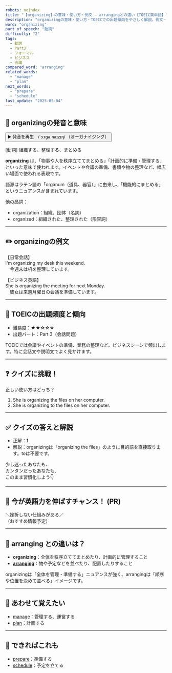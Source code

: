```yaml
---
robots: noindex
title: "【organizing】の意味・使い方・例文 ― arrangingとの違い【TOEIC英単語】"
description: "organizingの意味・使い方・TOEICでの出題傾向をやさしく解説。例文・クイズ付きでarrangingとの違いもわかりやすく学べます。"
word: "organizing"
part_of_speech: "動詞"
difficulty: "2"
tags:
  - 動詞
  - Part3
  - フォーマル
  - ビジネス
  - 会議
compared_word: "arranging"
related_words:
  - "manage"
  - "plan"
next_words:
  - "prepare"
  - "schedule"
last_update: "2025-05-04"
---
```


## 🔰 organizingの発音と意味

<button class="play-audio" onclick="playTTS('organizing')">
  <span class="play-audio-main">
    ▶️ 発音を再生　/ˈɔːrɡəˌnaɪzɪŋ/
  </span>
  <span class="play-audio-sub">
    （オーガナイジング）
  </span>
</button>

[動詞] 組織する、整理する、まとめる

**organizing** は、「物事や人を秩序立ててまとめる」「計画的に準備・管理する」といった意味で使われます。イベントや会議の準備、書類や物の整理など、幅広い場面で使われる表現です。

語源はラテン語の「organum（道具、器官）」に由来し、「機能的にまとめる」というニュアンスが含まれています。

他の品詞：  
- organization：組織、団体（名詞）
- organized：組織された、整理された（形容詞）

---

## ✏️ organizingの例文

【日常会話】  
I'm organizing my desk this weekend.  
　今週末は机を整理しています。

【ビジネス英語】  
She is organizing the meeting for next Monday.  
　彼女は来週月曜日の会議を準備しています。

---

## 🎯 TOEICの出題頻度と傾向

- 難易度：★★☆☆☆
- 出題パート：Part 3（会話問題）

TOEICでは会議やイベントの準備、業務の整理など、ビジネスシーンで頻出します。特に会話文や説明文でよく見かけます。

---

## ❓ クイズに挑戦！

正しい使い方はどっち？

1. She is organizing the files on her computer.  
2. She is organizing to the files on her computer.

---

## ✅ クイズの答えと解説

- 正解：**1**
- 解説：organizingは「organizing the files」のように目的語を直接取ります。toは不要です。

少し迷ったあなたも、  
カンタンだったあなたも、  
このまま習慣化しよう👇️

---

## 🚀 今が英語力を伸ばすチャンス！ (PR)

<div class="info-center">
＼挫折しない仕組みがある／<br>  
（おすすめ情報予定）
</div>

---

## 🤔  arranging との違いは？

- **organizing**：全体を秩序立ててまとめたり、計画的に管理すること
- **[arranging](/word/arranging/)**：物や予定などを並べたり、配置したりすること

organizingは「全体を管理・準備する」ニュアンスが強く、arrangingは「順序や位置を決めて並べる」イメージです。

---

## 🧩 あわせて覚えたい

- [manage](/word/manage/)：管理する、運営する
- [plan](/word/plan/)：計画する

---

## 📖 できればこれも

- [prepare](/word/prepare/)：準備する
- [schedule](/word/schedule/)：予定を立てる

<!-- cvid: aid29_bid35 -->
